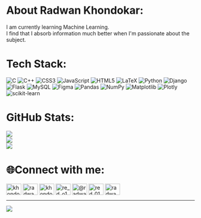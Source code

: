 # About Radwan Khondokar:
I am currently learning Machine Learning.<br>I find that I absorb information much better when I'm passionate about the subject.<br>

# Tech Stack:
![C](https://img.shields.io/badge/c-%2300599C.svg?style=for-the-badge&logo=c&logoColor=white) ![C++](https://img.shields.io/badge/c++-%2300599C.svg?style=for-the-badge&logo=c%2B%2B&logoColor=white) ![CSS3](https://img.shields.io/badge/css3-%231572B6.svg?style=for-the-badge&logo=css3&logoColor=white) ![JavaScript](https://img.shields.io/badge/javascript-%23323330.svg?style=for-the-badge&logo=javascript&logoColor=%23F7DF1E) ![HTML5](https://img.shields.io/badge/html5-%23E34F26.svg?style=for-the-badge&logo=html5&logoColor=white) ![LaTeX](https://img.shields.io/badge/latex-%23008080.svg?style=for-the-badge&logo=latex&logoColor=white) ![Python](https://img.shields.io/badge/python-3670A0?style=for-the-badge&logo=python&logoColor=ffdd54) ![Django](https://img.shields.io/badge/django-%23092E20.svg?style=for-the-badge&logo=django&logoColor=white) ![Flask](https://img.shields.io/badge/flask-%23000.svg?style=for-the-badge&logo=flask&logoColor=white) ![MySQL](https://img.shields.io/badge/mysql-%2300000f.svg?style=for-the-badge&logo=mysql&logoColor=white) ![Figma](https://img.shields.io/badge/figma-%23F24E1E.svg?style=for-the-badge&logo=figma&logoColor=white) ![Pandas](https://img.shields.io/badge/pandas-%23150458.svg?style=for-the-badge&logo=pandas&logoColor=white) ![NumPy](https://img.shields.io/badge/numpy-%23013243.svg?style=for-the-badge&logo=numpy&logoColor=white) ![Matplotlib](https://img.shields.io/badge/Matplotlib-%23ffffff.svg?style=for-the-badge&logo=Matplotlib&logoColor=black) ![Plotly](https://img.shields.io/badge/Plotly-%233F4F75.svg?style=for-the-badge&logo=plotly&logoColor=white) ![scikit-learn](https://img.shields.io/badge/scikit--learn-%23F7931E.svg?style=for-the-badge&logo=scikit-learn&logoColor=white)

# GitHub Stats:
![](https://github-readme-stats.vercel.app/api?username=rakukanteki&theme=midnight-purple&hide_border=true&include_all_commits=false&count_private=false)<br/>
![](https://github-readme-streak-stats.herokuapp.com/?user=rakukanteki&theme=midnight-purple&hide_border=true)<br/>
![](https://github-readme-stats.vercel.app/api/top-langs/?username=rakukanteki&theme=midnight-purple&hide_border=true&include_all_commits=false&count_private=false&layout=compact)

# 🌐Connect with me:
<p align="left">
<a href="https://linkedin.com/in/khondokar radwanur rahman" target="blank"><img align="center" src="https://raw.githubusercontent.com/rahuldkjain/github-profile-readme-generator/master/src/images/icons/Social/linked-in-alt.svg" alt="khondokar radwanur rahman" height="30" width="40" /></a>
<a href="https://kaggle.com/radwan khondokar" target="blank"><img align="center" src="https://raw.githubusercontent.com/rahuldkjain/github-profile-readme-generator/master/src/images/icons/Social/kaggle.svg" alt="radwan khondokar" height="30" width="40" /></a>
<a href="https://fb.com/khondokar radwanur rahman" target="blank"><img align="center" src="https://raw.githubusercontent.com/rahuldkjain/github-profile-readme-generator/master/src/images/icons/Social/facebook.svg" alt="khondokar radwanur rahman" height="30" width="40" /></a>
<a href="https://instagram.com/re_d_o1" target="blank"><img align="center" src="https://raw.githubusercontent.com/rahuldkjain/github-profile-readme-generator/master/src/images/icons/Social/instagram.svg" alt="re_d_o1" height="30" width="40" /></a>
<a href="https://medium.com/@radwan khondokar" target="blank"><img align="center" src="https://raw.githubusercontent.com/rahuldkjain/github-profile-readme-generator/master/src/images/icons/Social/medium.svg" alt="@radwan khondokar" height="30" width="40" /></a>
<a href="https://codeforces.com/profile/red_01" target="blank"><img align="center" src="https://raw.githubusercontent.com/rahuldkjain/github-profile-readme-generator/master/src/images/icons/Social/codeforces.svg" alt="red_01" height="30" width="40" /></a>
<a href="https://www.leetcode.com/radwan121" target="blank"><img align="center" src="https://raw.githubusercontent.com/rahuldkjain/github-profile-readme-generator/master/src/images/icons/Social/leet-code.svg" alt="radwan121" height="30" width="40" /></a>
</p>

---
[![](https://visitcount.itsvg.in/api?id=rakukanteki&icon=0&color=0)](https://visitcount.itsvg.in)


